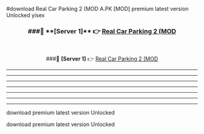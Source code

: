#download Real Car Parking 2 (MOD A.PK [MOD] premium latest version Unlocked yisex 



<div align="center">
<h3>###🔹 **[Server 1]** 👉 <a href="https://download1apk.web.app/">Real Car Parking 2 (MOD</a></h3><br>


###🔹 **[Server 1]** 👉 <a href="https://download1apk.web.app/">Real Car Parking 2 (MOD</a></h3>
</div>



----------------------------------------------------------

----------------------------------------------------------

----------------------------------------------------------

----------------------------------------------------------

----------------------------------------------------------

----------------------------------------------------------

----------------------------------------------------------

download premium latest version Unlocked

download premium latest version Unlocked
